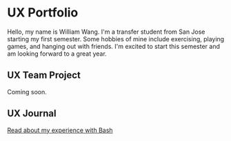 # UX Portfolio

Hello, my name is William Wang. I'm a transfer student from San Jose starting my first semester. 
Some hobbies of mine include exercising, playing games, and hanging out with friends. 
I'm excited to start this semester and am looking forward to a great year. 

## UX Team Project

Coming soon.

## UX Journal

[Read about my experience with Bash](j01/)
